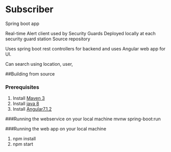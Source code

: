 # Subscriber

Spring boot app 

Real-time Alert client used by Security Guards
Deployed locally at each security guard station
Source repository

Uses spring boot rest controllers for backend and uses Angular web app for UI.

Can search using location, user, 

##Building from source

### Prerequisites 
1. Install [Maven 3]( https://maven.apache.org/)
2. Install [java 8]( http://www.oracle.com/technetwork/java/javase/downloads/jdk8-downloads-2133151.html)
3. Install [Angular7.1.2](https://www.npmjs.com/package/@angular/cli?activeTab=versions)



###Running the webservice on your local machine
mvnw spring-boot:run

###Running the web app on your local machine
1. npm install
2. npm start
